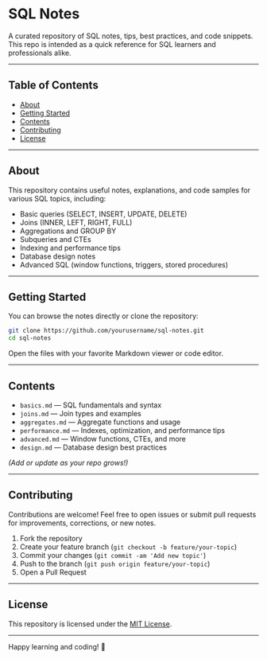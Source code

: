 # SQL Notes

A curated repository of SQL notes, tips, best practices, and code snippets. This repo is intended as a quick reference for SQL learners and professionals alike.

---

## Table of Contents

- [About](#about)
- [Getting Started](#getting-started)
- [Contents](#contents)
- [Contributing](#contributing)
- [License](#license)

---

## About

This repository contains useful notes, explanations, and code samples for various SQL topics, including:

- Basic queries (SELECT, INSERT, UPDATE, DELETE)
- Joins (INNER, LEFT, RIGHT, FULL)
- Aggregations and GROUP BY
- Subqueries and CTEs
- Indexing and performance tips
- Database design notes
- Advanced SQL (window functions, triggers, stored procedures)

---

## Getting Started

You can browse the notes directly or clone the repository:

```bash
git clone https://github.com/yourusername/sql-notes.git
cd sql-notes
```

Open the files with your favorite Markdown viewer or code editor.

---

## Contents

- `basics.md` — SQL fundamentals and syntax
- `joins.md` — Join types and examples
- `aggregates.md` — Aggregate functions and usage
- `performance.md` — Indexes, optimization, and performance tips
- `advanced.md` — Window functions, CTEs, and more
- `design.md` — Database design best practices

*(Add or update as your repo grows!)*

---

## Contributing

Contributions are welcome! Feel free to open issues or submit pull requests for improvements, corrections, or new notes.

1. Fork the repository
2. Create your feature branch (`git checkout -b feature/your-topic`)
3. Commit your changes (`git commit -am 'Add new topic'`)
4. Push to the branch (`git push origin feature/your-topic`)
5. Open a Pull Request

---

## License

This repository is licensed under the [MIT License](LICENSE).

---

Happy learning and coding! 🚀